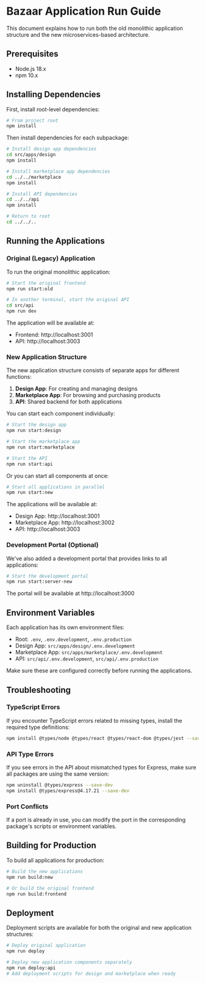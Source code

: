 # Bazaar Application Run Guide

This document explains how to run both the old monolithic application structure and the new microservices-based architecture.

## Prerequisites

- Node.js 18.x
- npm 10.x

## Installing Dependencies

First, install root-level dependencies:

```bash
# From project root
npm install
```

Then install dependencies for each subpackage:

```bash
# Install design app dependencies
cd src/apps/design
npm install

# Install marketplace app dependencies
cd ../../marketplace
npm install

# Install API dependencies
cd ../../api
npm install

# Return to root
cd ../../..
```

## Running the Applications

### Original (Legacy) Application

To run the original monolithic application:

```bash
# Start the original frontend
npm run start:old

# In another terminal, start the original API
cd src/api
npm run dev
```

The application will be available at:
- Frontend: http://localhost:3001
- API: http://localhost:3003

### New Application Structure

The new application structure consists of separate apps for different functions:

1. **Design App**: For creating and managing designs
2. **Marketplace App**: For browsing and purchasing products
3. **API**: Shared backend for both applications

You can start each component individually:

```bash
# Start the design app
npm run start:design

# Start the marketplace app
npm run start:marketplace

# Start the API
npm run start:api
```

Or you can start all components at once:

```bash
# Start all applications in parallel
npm run start:new
```

The applications will be available at:
- Design App: http://localhost:3001
- Marketplace App: http://localhost:3002
- API: http://localhost:3003

### Development Portal (Optional)

We've also added a development portal that provides links to all applications:

```bash
# Start the development portal
npm run start:server-new
```

The portal will be available at http://localhost:3000

## Environment Variables

Each application has its own environment files:

- Root: `.env`, `.env.development`, `.env.production`
- Design App: `src/apps/design/.env.development`
- Marketplace App: `src/apps/marketplace/.env.development`
- API: `src/api/.env.development`, `src/api/.env.production`

Make sure these are configured correctly before running the applications.

## Troubleshooting

### TypeScript Errors

If you encounter TypeScript errors related to missing types, install the required type definitions:

```bash
npm install @types/node @types/react @types/react-dom @types/jest --save-dev
```

### API Type Errors

If you see errors in the API about mismatched types for Express, make sure all packages are using the same version:

```bash
npm uninstall @types/express --save-dev
npm install @types/express@4.17.21 --save-dev
```

### Port Conflicts

If a port is already in use, you can modify the port in the corresponding package's scripts or environment variables.

## Building for Production

To build all applications for production:

```bash
# Build the new applications
npm run build:new

# Or build the original frontend
npm run build:frontend
```

## Deployment

Deployment scripts are available for both the original and new application structures:

```bash
# Deploy original application
npm run deploy

# Deploy new application components separately
npm run deploy:api
# Add deployment scripts for design and marketplace when ready
``` 